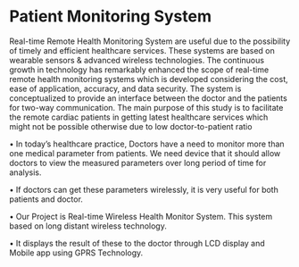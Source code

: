 # Patient Monitoring System

Real-time Remote Health Monitoring System are useful due to the possibility of timely and efficient healthcare services. These systems are based on wearable sensors & advanced wireless technologies. The continuous growth in technology has remarkably enhanced the scope of real-time remote health monitoring systems which is developed considering the cost, ease of application, accuracy, and data security. The system is conceptualized to provide an interface between the doctor and the patients for two-way communication. The main purpose of this study is to facilitate the remote cardiac patients in getting latest healthcare services which might not be possible otherwise due to low doctor-to-patient ratio

• In today’s healthcare practice, Doctors have a need to monitor more than one medical parameter from patients. We need device that it should allow doctors to view the measured parameters over long period of time for analysis.

• If doctors can get these parameters wirelessly, it is very useful for both patients and doctor.

• Our Project is Real-time Wireless Health Monitor System. This system based on long distant wireless technology.

• It displays the result of these to the doctor through LCD display and Mobile app using GPRS Technology.